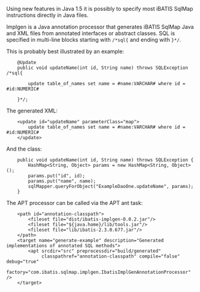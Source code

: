 Using new features in Java 1.5 it is possibly to specify most iBATIS SqlMap instructions directly in Java files.

Implgen is a Java annotation processor that generates iBATIS SqlMap Java and XML files from annotated interfaces or abstract classes.  SQL is specified in multi-line blocks starting with `/*sql{` and ending with `}*/`.

This is probably best illustrated by an example:
```
    @Update
    public void updateName(int id, String name) throws SQLException /*sql{

        update table_of_names set name = #name:VARCHAR# where id = #id:NUMERIC#

    }*/;
```

The generated XML:

```
    <update id="updateName" parameterClass="map">
        update table_of_names set name = #name:VARCHAR# where id = #id:NUMERIC#
    </update>
```

And the class:

```
    public void updateName(int id, String name) throws SQLException {
        HashMap<String, Object> params = new HashMap<String, Object>();
        params.put("id", id);
        params.put("name", name);
        sqlMapper.queryForObject("ExampleDaoOne.updateName", params);
    }
```

The APT processor can be called via the APT ant task:

```
    <path id="annotation-classpath">
        <fileset file="dist/ibatis-implgen-0.0.2.jar"/>
        <fileset file="${java.home}/lib/tools.jar"/>
        <fileset file="lib/ibatis-2.3.0.677.jar"/>
    </path>
    <target name="generate-example" description="Generated implementations of annotated SQL methods">
        <apt srcdir="src" preprocessdir="build/generated"
             classpathref="annotation-classpath" compile="false" debug="true"
             factory="com.ibatis.sqlmap.implgen.IbatisImplGenAnnotationProcessor" />
    </target>
```
